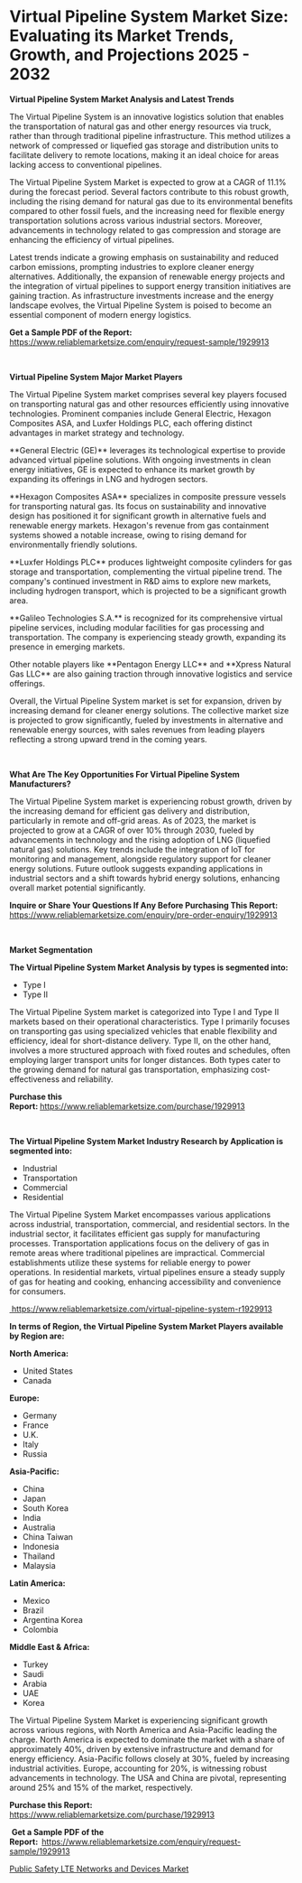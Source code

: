 <p><h1>Virtual Pipeline System Market Size: Evaluating its Market Trends, Growth, and Projections 2025 - 2032</h1></p><p><strong>Virtual Pipeline System Market Analysis and Latest Trends</strong></p>
<p><p>The Virtual Pipeline System is an innovative logistics solution that enables the transportation of natural gas and other energy resources via truck, rather than through traditional pipeline infrastructure. This method utilizes a network of compressed or liquefied gas storage and distribution units to facilitate delivery to remote locations, making it an ideal choice for areas lacking access to conventional pipelines.</p><p>The Virtual Pipeline System Market is expected to grow at a CAGR of 11.1% during the forecast period. Several factors contribute to this robust growth, including the rising demand for natural gas due to its environmental benefits compared to other fossil fuels, and the increasing need for flexible energy transportation solutions across various industrial sectors. Moreover, advancements in technology related to gas compression and storage are enhancing the efficiency of virtual pipelines.</p><p>Latest trends indicate a growing emphasis on sustainability and reduced carbon emissions, prompting industries to explore cleaner energy alternatives. Additionally, the expansion of renewable energy projects and the integration of virtual pipelines to support energy transition initiatives are gaining traction. As infrastructure investments increase and the energy landscape evolves, the Virtual Pipeline System is poised to become an essential component of modern energy logistics.</p></p>
<p><strong>Get a Sample PDF of the Report:&nbsp;</strong> <a href="https://www.reliablemarketsize.com/enquiry/request-sample/1929913?utm_campaign=1939&utm_medium=2&utm_source=Github&utm_content=ia&utm_term=16012025&utm_id=virtual-pipeline-system">https://www.reliablemarketsize.com/enquiry/request-sample/1929913</a></p>
<p>&nbsp;</p>
<p><strong>Virtual Pipeline System Major Market Players</strong></p>
<p><p>The Virtual Pipeline System market comprises several key players focused on transporting natural gas and other resources efficiently using innovative technologies. Prominent companies include General Electric, Hexagon Composites ASA, and Luxfer Holdings PLC, each offering distinct advantages in market strategy and technology.</p><p>**General Electric (GE)** leverages its technological expertise to provide advanced virtual pipeline solutions. With ongoing investments in clean energy initiatives, GE is expected to enhance its market growth by expanding its offerings in LNG and hydrogen sectors.</p><p>**Hexagon Composites ASA** specializes in composite pressure vessels for transporting natural gas. Its focus on sustainability and innovative design has positioned it for significant growth in alternative fuels and renewable energy markets. Hexagon's revenue from gas containment systems showed a notable increase, owing to rising demand for environmentally friendly solutions.</p><p>**Luxfer Holdings PLC** produces lightweight composite cylinders for gas storage and transportation, complementing the virtual pipeline trend. The company's continued investment in R&D aims to explore new markets, including hydrogen transport, which is projected to be a significant growth area.</p><p>**Galileo Technologies S.A.** is recognized for its comprehensive virtual pipeline services, including modular facilities for gas processing and transportation. The company is experiencing steady growth, expanding its presence in emerging markets.</p><p>Other notable players like **Pentagon Energy LLC** and **Xpress Natural Gas LLC** are also gaining traction through innovative logistics and service offerings. </p><p>Overall, the Virtual Pipeline System market is set for expansion, driven by increasing demand for cleaner energy solutions. The collective market size is projected to grow significantly, fueled by investments in alternative and renewable energy sources, with sales revenues from leading players reflecting a strong upward trend in the coming years.</p></p>
<p>&nbsp;</p>
<p><strong>What Are The Key Opportunities For Virtual Pipeline System Manufacturers?</strong></p>
<p><p>The Virtual Pipeline System market is experiencing robust growth, driven by the increasing demand for efficient gas delivery and distribution, particularly in remote and off-grid areas. As of 2023, the market is projected to grow at a CAGR of over 10% through 2030, fueled by advancements in technology and the rising adoption of LNG (liquefied natural gas) solutions. Key trends include the integration of IoT for monitoring and management, alongside regulatory support for cleaner energy solutions. Future outlook suggests expanding applications in industrial sectors and a shift towards hybrid energy solutions, enhancing overall market potential significantly.</p></p>
<p><strong>Inquire or Share Your Questions If Any Before Purchasing This Report:</strong> <a href="https://www.reliablemarketsize.com/enquiry/pre-order-enquiry/1929913?utm_campaign=1939&utm_medium=2&utm_source=Github&utm_content=ia&utm_term=16012025&utm_id=virtual-pipeline-system">https://www.reliablemarketsize.com/enquiry/pre-order-enquiry/1929913</a></p>
<p>&nbsp;</p>
<p><strong>Market Segmentation</strong></p>
<p><strong>The Virtual Pipeline System Market Analysis by types is segmented into:</strong></p>
<p><ul><li>Type I</li><li>Type II</li></ul></p>
<p><p>The Virtual Pipeline System market is categorized into Type I and Type II markets based on their operational characteristics. Type I primarily focuses on transporting gas using specialized vehicles that enable flexibility and efficiency, ideal for short-distance delivery. Type II, on the other hand, involves a more structured approach with fixed routes and schedules, often employing larger transport units for longer distances. Both types cater to the growing demand for natural gas transportation, emphasizing cost-effectiveness and reliability.</p></p>
<p><strong>Purchase this Report:&nbsp;</strong><a href="https://www.reliablemarketsize.com/purchase/1929913?utm_campaign=1939&utm_medium=2&utm_source=Github&utm_content=ia&utm_term=16012025&utm_id=virtual-pipeline-system">https://www.reliablemarketsize.com/purchase/1929913</a></p>
<p>&nbsp;</p>
<p><strong>The Virtual Pipeline System Market Industry Research by Application is segmented into:</strong></p>
<p><ul><li>Industrial</li><li>Transportation</li><li>Commercial</li><li>Residential</li></ul></p>
<p><p>The Virtual Pipeline System Market encompasses various applications across industrial, transportation, commercial, and residential sectors. In the industrial sector, it facilitates efficient gas supply for manufacturing processes. Transportation applications focus on the delivery of gas in remote areas where traditional pipelines are impractical. Commercial establishments utilize these systems for reliable energy to power operations. In residential markets, virtual pipelines ensure a steady supply of gas for heating and cooking, enhancing accessibility and convenience for consumers.</p></p>
<p><a href="https://www.reliablemarketsize.com/virtual-pipeline-system-r1929913?utm_campaign=1939&utm_medium=2&utm_source=Github&utm_content=ia&utm_term=16012025&utm_id=virtual-pipeline-system">&nbsp;https://www.reliablemarketsize.com/virtual-pipeline-system-r1929913</a></p>
<p><strong>In terms of Region, the Virtual Pipeline System Market Players available by Region are:</strong></p>
<p>
    <p> <strong> North America: </strong>
        <ul>
            <li>United States</li>
            <li>Canada</li>
        </ul>
        </p> 
    <p> <strong> Europe: </strong>
        <ul>
            <li>Germany</li>
            <li>France</li>
            <li>U.K.</li>
            <li>Italy</li>
            <li>Russia</li>
        </ul>
        </p> 
    <p> <strong> Asia-Pacific: </strong>
        <ul>
            <li>China</li>
            <li>Japan</li>
            <li>South Korea</li>
            <li>India</li>
            <li>Australia</li>
            <li>China Taiwan</li>
            <li>Indonesia</li>
            <li>Thailand</li>
            <li>Malaysia</li>
        </ul>
        </p> 
    <p> <strong> Latin America: </strong>
        <ul>
            <li>Mexico</li>
            <li>Brazil</li>
            <li>Argentina Korea</li>
            <li>Colombia</li>
        </ul>
        </p> 
    <p> <strong> Middle East & Africa: </strong>
        <ul>
            <li>Turkey</li>
            <li>Saudi</li>
            <li>Arabia</li>
            <li>UAE</li>
            <li>Korea</li>
        </ul>
    </p>
    </p>
<p><p>The Virtual Pipeline System Market is experiencing significant growth across various regions, with North America and Asia-Pacific leading the charge. North America is expected to dominate the market with a share of approximately 40%, driven by extensive infrastructure and demand for energy efficiency. Asia-Pacific follows closely at 30%, fueled by increasing industrial activities. Europe, accounting for 20%, is witnessing robust advancements in technology. The USA and China are pivotal, representing around 25% and 15% of the market, respectively.</p></p>
<p><strong>Purchase this Report: </strong><a href="https://www.reliablemarketsize.com/purchase/1929913?utm_campaign=1939&utm_medium=2&utm_source=Github&utm_content=ia&utm_term=16012025&utm_id=virtual-pipeline-system">https://www.reliablemarketsize.com/purchase/1929913</a></p>
<p>&nbsp;<strong>Get a Sample PDF of the Report:&nbsp;&nbsp;</strong><a href="https://www.reliablemarketsize.com/enquiry/request-sample/1929913?utm_campaign=1939&utm_medium=2&utm_source=Github&utm_content=ia&utm_term=16012025&utm_id=virtual-pipeline-system">https://www.reliablemarketsize.com/enquiry/request-sample/1929913</a></p>
<p><strong></strong></p>
<p><p><a href="https://github.com/PeterParrish5/Market-Research-Report-List-7/blob/main/public-safety-lte-networks-and-devices-market.md?utm_campaign=1939&utm_medium=2&utm_source=Github&utm_content=ia&utm_term=16012025&utm_id=virtual-pipeline-system">Public Safety LTE Networks and Devices Market</a></p></p>